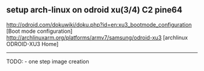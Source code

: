 setup arch-linux on odroid xu(3/4) C2 pine64
--------------------------------------------

http://odroid.com/dokuwiki/doku.php?id=en:xu3_bootmode_configuration [Boot mode configuration] http://archlinuxarm.org/platforms/armv7/samsung/odroid-xu3 [archlinux ODROID-XU3 Home]

---

TODO: - one step image creation

